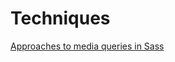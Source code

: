 # Techniques

[Approaches to media queries in Sass](https://css-tricks.com/approaches-media-queries-sass)

